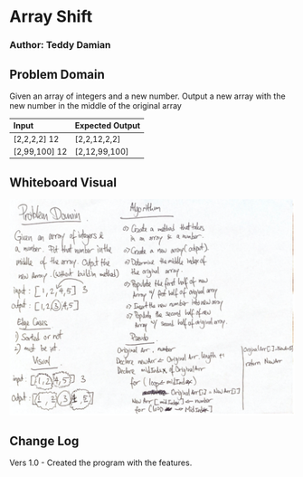 # Array Shift
### Author: Teddy Damian

## Problem Domain
Given an array of integers and a new number. Output a new array with the new number in the middle of the original array

| Input | Expected Output |
| :----------- | :----------- |
| [2,2,2,2] 12 | [2,2,12,2,2] |
| [2,99,100] 12  | [2,12,99,100] |

## Whiteboard Visual
![alt text](https://github.com/teddydamian/CSharp-data-structures-algorithms/blob/master/ArrayShift/ArrayShift/ArrShft.png)

## Change Log
Vers 1.0 - Created the program with the features.
